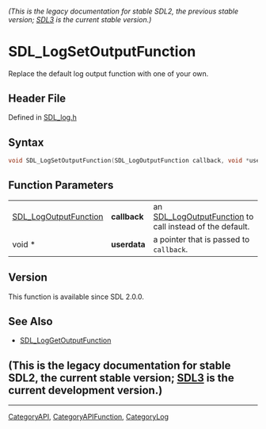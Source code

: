 ###### (This is the legacy documentation for stable SDL2, the previous stable version; [SDL3](https://wiki.libsdl.org/SDL3/) is the current stable version.)
# SDL_LogSetOutputFunction

Replace the default log output function with one of your own.

## Header File

Defined in [SDL_log.h](https://github.com/libsdl-org/SDL/blob/SDL2/include/SDL_log.h)

## Syntax

```c
void SDL_LogSetOutputFunction(SDL_LogOutputFunction callback, void *userdata);
```

## Function Parameters

|                                                |              |                                                                                   |
| ---------------------------------------------- | ------------ | --------------------------------------------------------------------------------- |
| [SDL_LogOutputFunction](SDL_LogOutputFunction) | **callback** | an [SDL_LogOutputFunction](SDL_LogOutputFunction) to call instead of the default. |
| void *                                         | **userdata** | a pointer that is passed to `callback`.                                           |

## Version

This function is available since SDL 2.0.0.

## See Also

- [SDL_LogGetOutputFunction](SDL_LogGetOutputFunction)


## (This is the legacy documentation for stable SDL2, the current stable version; [SDL3](https://wiki.libsdl.org/SDL3/) is the current development version.)



----
[CategoryAPI](CategoryAPI), [CategoryAPIFunction](CategoryAPIFunction), [CategoryLog](CategoryLog)


